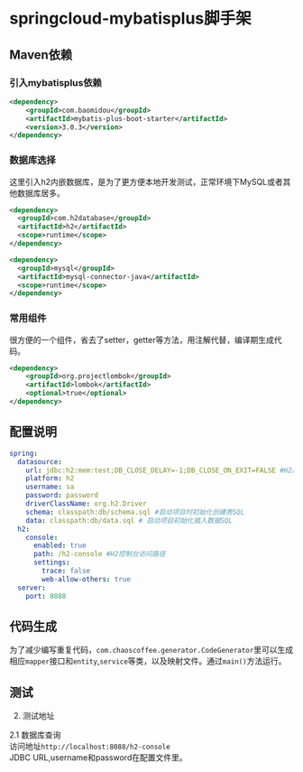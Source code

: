 # springcloud-mybatisplus脚手架  

## Maven依赖
### 引入mybatisplus依赖  

``` xml
<dependency>
    <groupId>com.baomidou</groupId>
    <artifactId>mybatis-plus-boot-starter</artifactId>
    <version>3.0.3</version>
</dependency>
```

### 数据库选择  
这里引入h2内嵌数据库，是为了更方便本地开发测试，正常环境下MySQL或者其他数据库居多。
``` xml
<dependency>
  <groupId>com.h2database</groupId>
  <artifactId>h2</artifactId>
  <scope>runtime</scope>
</dependency>

<dependency>
  <groupId>mysql</groupId>
  <artifactId>mysql-connector-java</artifactId>
  <scope>runtime</scope>
</dependency>
```

### 常用组件
很方便的一个组件，省去了setter，getter等方法，用注解代替，编译期生成代码。
``` xml
<dependency>
    <groupId>org.projectlombok</groupId>
    <artifactId>lombok</artifactId>
    <optional>true</optional>
</dependency>
```

## 配置说明
``` yml
spring:
  datasource:
    url: jdbc:h2:mem:test;DB_CLOSE_DELAY=-1;DB_CLOSE_ON_EXIT=FALSE #H2内嵌数据库,加mem是保存内存中，不加保存在本地
    platform: h2
    username: sa
    password: password
    driverClassName: org.h2.Driver
    schema: classpath:db/schema.sql #启动项目时初始化创建表SQL
    data: classpath:db/data.sql # 启动项目初始化插入数据SQL
  h2:
    console:
      enabled: true
      path: /h2-console #H2控制台访问路径
      settings:
        trace: false
        web-allow-others: true
  server:
    port: 8088
```

## 代码生成  
为了减少编写重复代码，`com.chaoscoffee.generator.CodeGenerator`里可以生成相应`mapper`接口和`entity`,`service`等类，以及映射文件。通过`main()`方法运行。

## 测试

2. 测试地址

2.1 数据库查询  
访问地址`http://localhost:8088/h2-console `  
JDBC URL,username和password在配置文件里。
